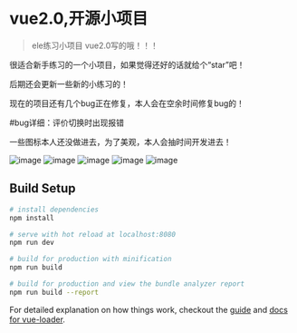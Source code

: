 # vue2.0,开源小项目

> ele练习小项目 vue2.0写的哦！！！

很适合新手练习的一个小项目，如果觉得还好的话就给个“star”吧！

后期还会更新一些新的小练习的！

现在的项目还有几个bug正在修复，本人会在空余时间修复bug的！

#bug详细：评价切换时出现报错

一些图标本人还没做进去，为了美观，本人会抽时间开发进去！

![image](https://github.com/sky-xsk/elem/blob/master/images/1.png)
![image](https://github.com/sky-xsk/elem/blob/master/images/2.png)
![image](https://github.com/sky-xsk/elem/blob/master/images/3.png)
![image](https://github.com/sky-xsk/elem/blob/master/images/4.png)
![image](https://github.com/sky-xsk/elem/blob/master/images/5.png)


## Build Setup

``` bash
# install dependencies
npm install

# serve with hot reload at localhost:8080
npm run dev

# build for production with minification
npm run build

# build for production and view the bundle analyzer report
npm run build --report
```

For detailed explanation on how things work, checkout the [guide](http://vuejs-templates.github.io/webpack/) and [docs for vue-loader](http://vuejs.github.io/vue-loader).
